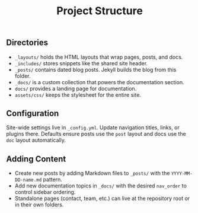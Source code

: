 ﻿---
layout: doc
title: Project Structure
nav_order: 2
summary: Understand the directory layout and what each piece of the site does.
---
## Directories

- `_layouts/` holds the HTML layouts that wrap pages, posts, and docs.
- `_includes/` stores snippets like the shared site header.
- `_posts/` contains dated blog posts. Jekyll builds the blog from this folder.
- `_docs/` is a custom collection that powers the documentation section.
- `docs/` provides a landing page for documentation.
- `assets/css/` keeps the stylesheet for the entire site.

## Configuration

Site-wide settings live in `_config.yml`. Update navigation titles, links, or plugins there. Defaults ensure posts use the `post` layout and docs use the `doc` layout automatically.

## Adding Content

- Create new posts by adding Markdown files to `_posts/` with the `YYYY-MM-DD-name.md` pattern.
- Add new documentation topics in `_docs/` with the desired `nav_order` to control sidebar ordering.
- Standalone pages (contact, team, etc.) can live at the repository root or in their own folders.

